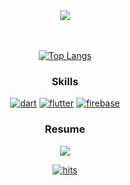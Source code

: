 <div align=center>
  <a href="#"><img src="https://capsule-render.vercel.app/api?type=soft&color=2c2c2c&height=150&section=header&text=Hello%20I'm%20TaeHo!&desc=Cross-Platform%20Developer&descAlignY=75&fontSize=50&fontColor=1CA673" /></a>
  
  <br>
  <br>
  <br>

  <a href="#">![Top Langs](https://github-readme-stats.vercel.app/api/top-langs/?username=mintaeh0&layout=compact&theme=dark)</a>
  ### Skills
  <a href="#">![dart](https://img.shields.io/badge/Dart-0175C2?style=for-the-badge&logo=dart&logoColor=white)</a>
  <a href="#">![flutter](https://img.shields.io/badge/Flutter-02569B?style=for-the-badge&logo=flutter&logoColor=white)</a>
  <a href="#">![firebase](https://img.shields.io/badge/Firebase-039BE5?style=for-the-badge&logo=Firebase&logoColor=white)</a>

  
  ### Resume
  <a href="https://bit.ly/4d0FAAn">![](https://img.shields.io/badge/Notion-000000?style=for-the-badge&logo=Notion&logoColor=white)</a>
  
  <a href="#">![hits](https://hits.seeyoufarm.com/api/count/incr/badge.svg?url=https%3A%2F%2Fgithub.com%2Fmintaeh0&count_bg=%2379C83D&title_bg=%23555555&icon=&icon_color=%23E7E7E7&title=hits&edge_flat=false)</a>

</div>
